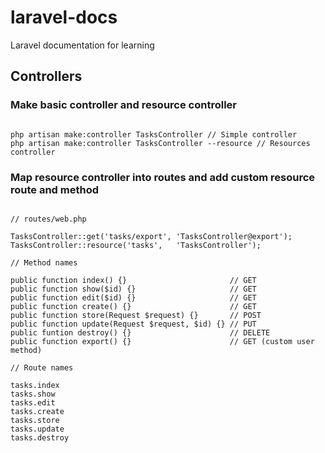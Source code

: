 # laravel-docs
Laravel documentation for learning  
  
  
## Controllers  
  
  
### Make basic controller and resource controller  
  
```

php artisan make:controller TasksController // Simple controller 
php artisan make:controller TasksController --resource // Resources controller

```  
  
  
### Map resource controller into routes and add custom resource route and method 
  
```

// routes/web.php  

TasksController::get('tasks/export', 'TasksController@export');
TasksController::resource('tasks',   'TasksController');

// Method names

public function index() {}                       // GET
public function show($id) {}                     // GET
public function edit($id) {}                     // GET
public function create() {}                      // GET
public function store(Request $request) {}       // POST
public function update(Request $request, $id) {} // PUT
public funtion destroy() {}                      // DELETE
public function export() {}                      // GET (custom user method)  

// Route names  

tasks.index
tasks.show
tasks.edit
tasks.create
tasks.store 
tasks.update 
tasks.destroy

```

